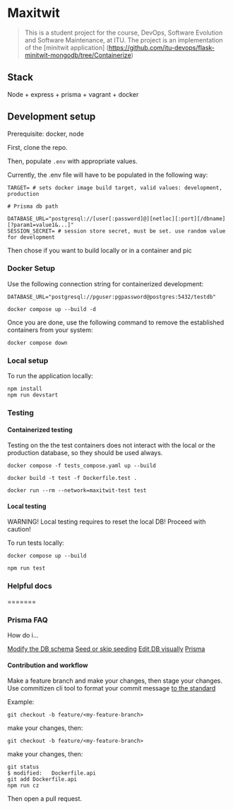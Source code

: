 # Maxitwit
> This is a student project for the course, DevOps, Software Evolution and Software Maintenance, at ITU.
The project is an implementation of the [minitwit application] (https://github.com/itu-devops/flask-minitwit-mongodb/tree/Containerize)

## Stack

Node + express + prisma + vagrant + docker

## Development setup

Prerequisite: docker, node

First, clone the repo.

Then, populate ```.env``` with appropriate values. 

Currently, the .env file will have to be populated in the following way:

```
TARGET= # sets docker image build target, valid values: development, production
 
# Prisma db path
 
DATABASE_URL="postgresql://[user[:password]@][netloc][:port][/dbname][?param1=value1&...]"
SESSION_SECRET= # session store secret, must be set. use random value for development
```

Then chose if you want to build locally or in a container and pic

### Docker Setup

Use the following connection string for containerized development:

```
DATABASE_URL="postgresql://pguser:pgpassword@postgres:5432/testdb"
```


```
docker compose up --build -d
```

Once you are done, use the following command to remove the established containers from your system:

```
docker compose down
```

### Local setup

To run the application locally:

```
npm install
npm run devstart 
```

### Testing

#### Containerized testing
Testing on the the test containers does not interact with the local or the production database, so they should be used always.
```
docker compose -f tests_compose.yaml up --build
```
```
docker build -t test -f Dockerfile.test .
```
```
docker run --rm --network=maxitwit-test test
```


#### Local testing
WARNING! Local testing requires to reset the local DB! Proceed with caution!

To run tests locally:
```
docker compose up --build
```
```
npm run test
```

### Helpful docs
=======
### Prisma FAQ


How do i...

[Modify the DB schema](https://www.prisma.io/docs/orm/prisma-migrate/workflows/prototyping-your-schema#prototyping-with-an-existing-migration-history)
[Seed or skip seeding](https://www.prisma.io/docs/orm/prisma-migrate/workflows/seeding#integrated-seeding-with-prisma-migrate)
[Edit DB visually](https://www.prisma.io/docs/orm/tools/prisma-studio)
[Prisma](https://www.prisma.io/docs)


#### Contribution and workflow

Make a feature branch and make your changes, then stage your changes. Use commitizen cli tool to format your commit message [to the standard](https://www.conventionalcommits.org/en/v1.0.0/#summary)

Example:


```
git checkout -b feature/<my-feature-branch>
```

make your changes, then:

```
git checkout -b feature/<my-feature-branch>
```

make your changes, then:

```
git status
$ modified:   Dockerfile.api
git add Dockerfile.api
npm run cz
```

Then open a pull request.
